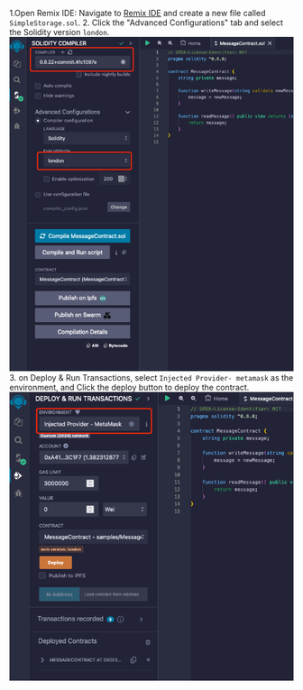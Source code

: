 1.Open Remix IDE: Navigate to [Remix IDE](https://remix.ethereum.org/) and create a new file called `SimpleStorage.sol`.
2. Click the "Advanced Configurations" tab and select the Solidity version `london`.
![img.png](img.png)
3. on Deploy & Run Transactions, select `Injected Provider- metamask` as the environment, and Click the deploy button to deploy the contract.
![img_1.png](img_1.png)